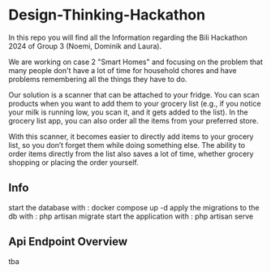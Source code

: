 # Design-Thinking-Hackathon

In this repo you will find all the Information regarding the Bili Hackathon 2024 of Group 3 (Noemi, Dominik and Laura).

We are working on case 2 "Smart Homes" and focusing on the problem that many people don't have a lot of time for household chores and have problems remembering all the things they have to do.

Our solution is a scanner that can be attached to your fridge. You can scan products when you want to add them to your grocery list (e.g., if you notice your milk is running low, you scan it, and it gets added to the list). In the grocery list app, you can also order all the items from your preferred store.

With this scanner, it becomes easier to directly add items to your grocery list, so you don’t forget them while doing something else. The ability to order items directly from the list also saves a lot of time, whether grocery shopping or placing the order yourself.

## Info
start the database with : docker compose up -d
apply the migrations to the db with : php artisan migrate
start the application with : php artisan serve

## Api Endpoint Overview

tba
